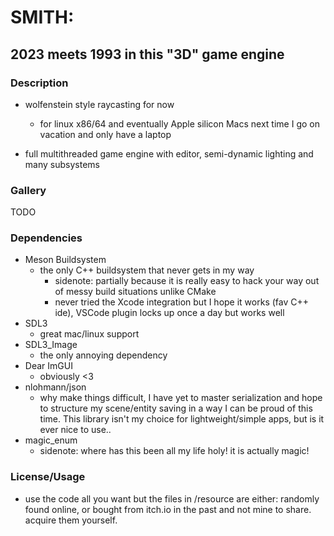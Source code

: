 # SMITH: 
## 2023 meets 1993 in this "3D" game engine

### Description
- wolfenstein style raycasting for now
    - for linux x86/64 and eventually Apple silicon Macs next time I go on vacation and only have a laptop

- full multithreaded game engine with editor, semi-dynamic lighting and many subsystems

### Gallery
TODO


### Dependencies
- Meson Buildsystem
    - the only C++ buildsystem that never gets in my way 
        - sidenote: partially because it is really easy to hack your way out of messy build situations unlike CMake
        - never tried the Xcode integration but I hope it works (fav C++ ide), VSCode plugin locks up once a day but works well 
- SDL3
    - great mac/linux support 
- SDL3_Image
    -  the only annoying dependency 
- Dear ImGUI
    - obviously <3
- nlohmann/json 
    - why make things difficult, I have yet to master serialization and hope to structure my scene/entity saving in a way I can be proud of this time. This library isn't my choice for lightweight/simple apps, but is it ever nice to use.. 
- magic_enum 
    - sidenote: where has this been all my life holy! it is actually magic!

### License/Usage
- use the code all you want but the files in /resource are either: randomly found online, or bought from itch.io in the past and not mine to share. acquire them yourself. 

